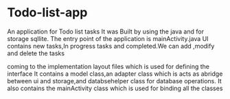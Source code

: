 # Todo-list-app
An application for Todo list tasks 
It was Built by using the java and for storage sqllite.
The entry point of the application is mainActivity.java
UI contains new tasks,In progress tasks and completed.We can add ,modify and delete the tasks

coming to the implementation
layout files which is used for defining the interface
It contains a model class,an adapter class which is acts as abridge between ui and storage,and databsehelper class for database operations.
It also contains the mainActivity class which is used for binding all the classes
